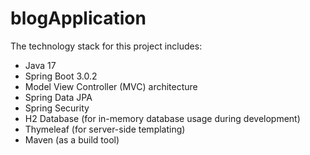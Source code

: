 # blogApplication

The technology stack for this project includes:

- Java 17 
- Spring Boot 3.0.2
- Model View Controller (MVC) architecture
- Spring Data JPA
- Spring Security
- H2 Database (for in-memory database usage during development)
- Thymeleaf (for server-side templating)
- Maven (as a build tool)
